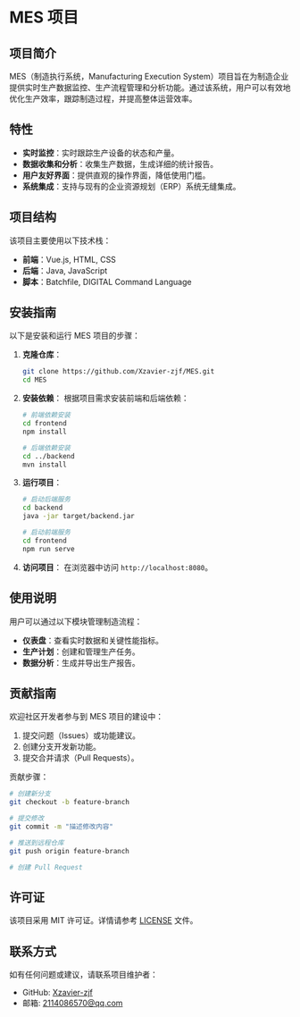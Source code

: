 # MES 项目

## 项目简介
MES（制造执行系统，Manufacturing Execution System）项目旨在为制造企业提供实时生产数据监控、生产流程管理和分析功能。通过该系统，用户可以有效地优化生产效率，跟踪制造过程，并提高整体运营效率。

## 特性
- **实时监控**：实时跟踪生产设备的状态和产量。
- **数据收集和分析**：收集生产数据，生成详细的统计报告。
- **用户友好界面**：提供直观的操作界面，降低使用门槛。
- **系统集成**：支持与现有的企业资源规划（ERP）系统无缝集成。

## 项目结构
该项目主要使用以下技术栈：
- **前端**：Vue.js, HTML, CSS
- **后端**：Java, JavaScript
- **脚本**：Batchfile, DIGITAL Command Language

## 安装指南
以下是安装和运行 MES 项目的步骤：

1. **克隆仓库**：
   ```bash
   git clone https://github.com/Xzavier-zjf/MES.git
   cd MES
   ```

2. **安装依赖**：
   根据项目需求安装前端和后端依赖：
   ```bash
   # 前端依赖安装
   cd frontend
   npm install

   # 后端依赖安装
   cd ../backend
   mvn install
   ```

3. **运行项目**：
   ```bash
   # 启动后端服务
   cd backend
   java -jar target/backend.jar

   # 启动前端服务
   cd frontend
   npm run serve
   ```

4. **访问项目**：
   在浏览器中访问 `http://localhost:8080`。

## 使用说明
用户可以通过以下模块管理制造流程：
- **仪表盘**：查看实时数据和关键性能指标。
- **生产计划**：创建和管理生产任务。
- **数据分析**：生成并导出生产报告。

## 贡献指南
欢迎社区开发者参与到 MES 项目的建设中：
1. 提交问题（Issues）或功能建议。
2. 创建分支开发新功能。
3. 提交合并请求（Pull Requests）。

贡献步骤：
```bash
# 创建新分支
git checkout -b feature-branch

# 提交修改
git commit -m "描述修改内容"

# 推送到远程仓库
git push origin feature-branch

# 创建 Pull Request
```

## 许可证
该项目采用 MIT 许可证。详情请参考 [LICENSE](./LICENSE) 文件。

## 联系方式
如有任何问题或建议，请联系项目维护者：
- GitHub: [Xzavier-zjf](https://github.com/Xzavier-zjf)
- 邮箱: 2114086570@qq.com
